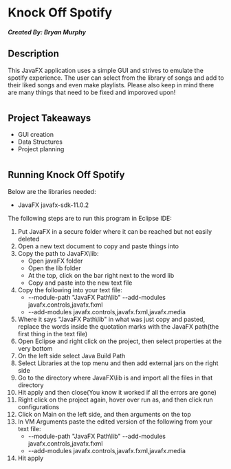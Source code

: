 # Knock Off Spotify
##### Created By: Bryan Murphy
## Description
This JavaFX application uses a simple GUI and strives to emulate the spotify experience. The user can select from the library of songs and add to their liked songs and even make playlists. 
Please also keep in mind there are many things that need to be fixed and imporoved upon!
#
## Project Takeaways
- GUI creation
- Data Structures
- Project planning
#
## Running Knock Off Spotify
Below are the libraries needed:
- JavaFX javafx-sdk-11.0.2

The following steps are to run this program in Eclipse IDE:
1. Put JavaFX in a secure folder where it can be reached but not easily deleted
2. Open a new text document to copy and paste things into
3. Copy the path to JavaFX\lib:
    - Open javaFX folder
    - Open the lib folder
    - At the top, click on the bar right next to the word lib
    - Copy and paste into the new text file
4. Copy the following into your text file:
    - --module-path "JavaFX Path\lib" --add-modules javafx.controls,javafx.fxml
    - --add-modules javafx.controls,javafx.fxml,javafx.media
5. Where it says "JavaFX Path\lib" in what was just copy and pasted, replace the words inside the quotation marks with the JavaFX path(the first thing in the text file)
6. Open Eclipse and right click on the project, then select properties at the very bottom
7. On the left side select Java Build Path
8. Select Libraries at the top menu and then add external jars on the right side
9. Go to the directory where JavaFX\lib is and import all the files in that directory
10. Hit apply and then close(You know it worked if all the errors are gone)
11. Right click on the project again, hover over run as, and then click run configurations
12. Click on Main on the left side, and then arguments on the top
13. In VM Arguments paste the edited version of the following from your text file:
    - --module-path "JavaFX Path\lib" --add-modules javafx.controls,javafx.fxml
    - --add-modules javafx.controls,javafx.fxml,javafx.media
14. Hit apply
